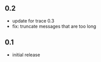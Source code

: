 ## 0.2

- update for trace 0.3
- fix: truncate messages that are too long

## 0.1

- initial release
